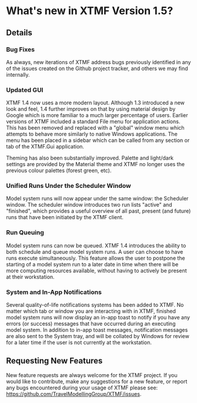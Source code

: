 # What's new in XTMF Version 1.5?

## Details

### Bug Fixes

As always, new iterations of XTMF address bugs previously identified in any of the issues created on the Github project tracker, and others
we may find internally.

### Updated GUI

XTMF 1.4 now uses a more modern layout. Although 1.3 introduced a new look and feel, 1.4 further improves on that by using 
material design by Google which is more familiar to a much larger percentage of users. Earlier versions of XTMF included a 
standard File menu for application actions. This has been removed and replaced with a "global" window menu which attempts to behave
more similarly to native Windows applications. The menu has been placed in a sidebar which can be called from any section or tab of
the XTMF.Gui application.

Theming has also been substantially improved. Palette and light/dark settings are provided by the Material theme and XTMF no longer uses
the previous colour palettes (forest green, etc).

### Unified Runs Under the Scheduler Window

Model system runs will now appear under the same window: the Scheduler window. The scheduler window introduces two run lists "active" and "finished",
which provides a useful overview of all past, present (and future) runs that have been initiated by the XTMF client. 

### Run Queuing

Model system runs can now be queued. XTMF 1.4 introduces the ability to both schedule and queue model system runs. A user can choose to have runs
execute simultaneously. This feature allows the user to postpone the starting of a model system run to a later date in time when there will be more
computing resources available, without having to actively be present at their workstation. 

### System and In-App Notifications

Several quality-of-life notifications systems has been added to XTMF. No matter which tab or window you are interacting with in XTMF, finished model system runs
will now display an in-app toast to notify if you have any errors (or success) messages that have occurred during an executing model system. In addition
to in-app toast messages, notification messages are also sent to the System tray, and will be collated by Windows for review for a later time if the user is 
not currently at the workstation. 


## Requesting New Features

New feature requests are always welcome for the XTMF project. If you would like to contribute, make any suggestions for a new feature, or report any
bugs encountered during your usage of XTMF please see: https://github.com/TravelModellingGroup/XTMF/issues.
